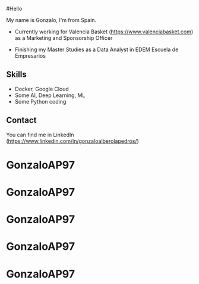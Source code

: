 #Hello

My name is Gonzalo, I'm from Spain.

* Currently working for Valencia Basket (https://www.valenciabasket.com) as a Marketing and Sponsorship Officer

* Finishing my Master Studies as a Data Analyst in EDEM Escuela de Empresarios

## Skills

* Docker, Google Cloud
* Some  AI, Deep Learning, ML
* Some Python coding 

## Contact

You can find me in LinkedIn (https://www.linkedin.com/in/gonzaloalberolapedrós/)

# GonzaloAP97
# GonzaloAP97
# GonzaloAP97
# GonzaloAP97
# GonzaloAP97
